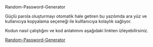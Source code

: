 Random-Password-Generator

Güçlü parola oluşturmayı otomatik hale getiren bu yazılımda ara yüz ve kullanıcıya kopyalama seçeneği ile kulllanıcıya kolaylık sağlıyor.

Kodun nasıl çalıştığını ve kod anlatımını aşağıdaki linkten izleyebilirsiniz.

[Random-Password-Generator]([https://youtu.be/R3_pqxuxq9M])
